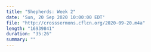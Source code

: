 ```yaml
---
title: "Shepherds: Week 2"
date: 'Sun, 20 Sep 2020 10:00:00 EDT'
file: "http://crosssermons.cflcn.org/2020-09-20.m4a"
length: "16939841"
duration: "35:26"
summary: ""
---
```

